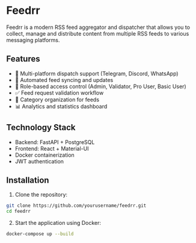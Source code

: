 # Feedrr

Feedrr is a modern RSS feed aggregator and dispatcher that allows you to collect, manage and distribute content from multiple RSS feeds to various messaging platforms.

## Features

- 📱 Multi-platform dispatch support (Telegram, Discord, WhatsApp)
- 🔄 Automated feed syncing and updates
- 👥 Role-based access control (Admin, Validator, Pro User, Basic User)
- ✅ Feed request validation workflow
- 📂 Category organization for feeds
- 📊 Analytics and statistics dashboard

## Technology Stack

- Backend: FastAPI + PostgreSQL
- Frontend: React + Material-UI
- Docker containerization
- JWT authentication

## Installation

1. Clone the repository:
```bash
git clone https://github.com/yourusername/feedrr.git
cd feedrr
```
2. Start the application using Docker:
```bash
docker-compose up --build
```